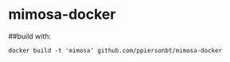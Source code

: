 # mimosa-docker

##build with:

```
docker build -t 'mimosa' github.com/ppiersonbt/mimosa-docker
```
